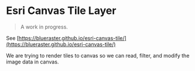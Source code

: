 Esri Canvas Tile Layer
======================
> A work in progress.

See [https://blueraster.github.io/esri-canvas-tile/](https://blueraster.github.io/esri-canvas-tile/)

We are trying to render tiles to canvas so we can read, filter, and modify the image data in canvas.
